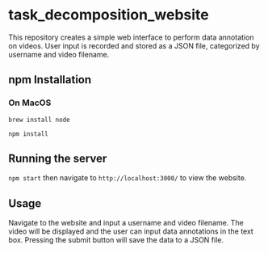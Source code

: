 # task_decomposition_website
This repository creates a simple web interface to perform data annotation on videos.
User input is recorded and stored as a JSON file, categorized by username and video filename.

## npm Installation
### On MacOS
`brew install node`

`npm install`

## Running the server
`npm start` then navigate to `http://localhost:3000/` to view the website.

## Usage
Navigate to the website and input a username and video filename. The video will be displayed and the user can input data annotations in the text box. Pressing the submit button will save the data to a JSON file.